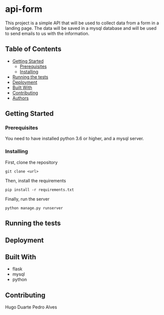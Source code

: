 # api-form

This project is a simple API that will be used to collect data from a form in a landing page. The data will be saved in a mysql database and will be used to send emails to us with the information.

## Table of Contents

* [Getting Started](#getting-started)
    * [Prerequisites](#prerequisites)
    * [Installing](#installing)
* [Running the tests](#running-the-tests)
* [Deployment](#deployment)
* [Built With](#built-with)
* [Contributing](#contributing)
* [Authors](#authors)

## Getting Started

### Prerequisites

You need to have installed python 3.6 or higher, and a mysql server.

### Installing

First, clone the repository

```
git clone <url>
```

Then, install the requirements

```
pip install -r requirements.txt
```

Finally, run the server

```
python manage.py runserver
```

## Running the tests


## Deployment


## Built With

* flask
* mysql
* python

## Contributing
Hugo Duarte
Pedro Alves